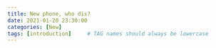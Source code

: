 ```yaml
---
title: New phone, who dis?
date: 2021-01-20 23:30:00 
categories: [New]
tags: [introduction]     # TAG names should always be lowercase
---
```

